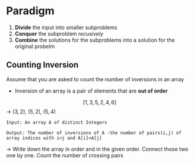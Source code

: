 # Paradigm
1. **Divide** the input into smaller subproblems
2. **Conquer** the subproblem *recusively*
3. **Combine** the solutions for the subproblems into a solution for the original probelm

## Counting Inversion
Assume that you are asked to count the number of inversions in an array
- Inversion of an array is a pair of elements that are **out of order**

$$[1,3,5,2,4,6]$$
 $\to$ $(3,2)$, $(5,2)$, $(5,4)$

```
Input: An array A of distinct Integers

Output: The number of inversions of A -the number of pairs(i,j) of array indices with i<j and A[i]>A[j] 
```

$\to$ Write down the array in order and in the given order. Connect those two one by one. Count the number of crossing pairs

